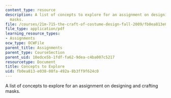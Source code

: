 ```yaml
---
content_type: resource
description: A list of concepts to explore for an assignment on designing and crafting
  masks.
file: /courses/21m-715-the-craft-of-costume-design-fall-2009/fb0ea813e03808fa492a8b3ff9f624c0_MIT21M_715F09_masks.pdf
file_type: application/pdf
learning_resource_types:
- Assignments
ocw_type: OCWFile
parent_title: Assignments
parent_type: CourseSection
parent_uid: 10edce5b-1fdf-fa62-9dea-c4ba007c5217
resourcetype: Document
title: Concepts to Explore
uid: fb0ea813-e038-08fa-492a-8b3ff9f624c0
---
```

A list of concepts to explore for an assignment on designing and crafting masks.

